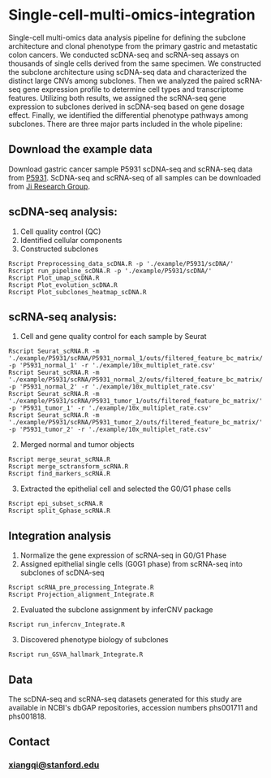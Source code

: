 # Single-cell-multi-omics-integration

Single-cell multi-omics data analysis pipeline for defining the subclone architecture and clonal phenotype from the primary gastric and metastatic colon cancers. We conducted scDNA-seq and scRNA-seq assays on thousands of single cells derived from the same specimen. We constructed the subclone architecture using scDNA-seq data and characterized the distinct large CNVs among subclones. Then we analyzed the paired scRNA-seq gene expression profile to determine cell types and transcriptome features. Utilizing both results, we assigned the scRNA-seq gene expression to subclones derived in scDNA-seq based on gene dosage effect. Finally, we identified the differential phenotype pathways among subclones. There are three major parts included in the whole pipeline:

## Download the example data 
Download gastric cancer sample P5931 scDNA-seq and scRNA-seq data from [P5931](https://github.com/XQBai/Single-cell-multi-omic-integration/releases/tag/P5931). 
ScDNA-seq and scRNA-seq of all samples can be downloaded from [Ji Research Group](https://dna-discovery.stanford.edu/research/datasets/).
## scDNA-seq analysis:
 1. Cell quality control (QC)
 2. Identified cellular components 
 3. Constructed subclones 
 
 ```
 Rscript Preprocessing_data_scDNA.R -p './example/P5931/scDNA/'
 Rscript run_pipeline_scDNA.R -p './example/P5931/scDNA/'
 Rscript Plot_umap_scDNA.R
 Rscript Plot_evolution_scDNA.R
 Rscript Plot_subclones_heatmap_scDNA.R
 ```
## scRNA-seq analysis: 
 1. Cell and gene quality control for each sample by Seurat
 ```
 Rscript Seurat_scRNA.R -m './example/P5931/scRNA/P5931_normal_1/outs/filtered_feature_bc_matrix/' -p 'P5931_normal_1' -r './example/10x_multiplet_rate.csv'
 Rscript Seurat_scRNA.R -m './example/P5931/scRNA/P5931_normal_2/outs/filtered_feature_bc_matrix/' -p 'P5931_normal_2' -r './example/10x_multiplet_rate.csv'
 Rscript Seurat_scRNA.R -m './example/P5931/scRNA/P5931_tumor_1/outs/filtered_feature_bc_matrix/' -p 'P5931_tumor_1' -r './example/10x_multiplet_rate.csv'
 Rscript Seurat_scRNA.R -m './example/P5931/scRNA/P5931_tumor_2/outs/filtered_feature_bc_matrix/' -p 'P5931_tumor_2' -r './example/10x_multiplet_rate.csv'
 ```
 
 2. Merged normal and tumor objects
 ```
 Rscript merge_seurat_scRNA.R
 Rscript merge_sctransform_scRNA.R
 Rscript find_markers_scRNA.R
 ```
 
 3. Extracted the epithelial cell and selected the G0/G1 phase cells
 ```
 Rscript epi_subset_scRNA.R
 Rscript split_Gphase_scRNA.R
 ```
 
## Integration analysis 
 1. Normalize the gene expression of scRNA-seq in G0/G1 Phase
 2. Assigned epithelial single cells (G0G1 phase) from scRNA-seq into subclones of scDNA-seq
 ```
 Rscript scRNA_pre_processing_Integrate.R 
 Rscript Projection_alignment_Integrate.R
 ```
 2. Evaluated the subclone assignment by inferCNV package 
 ```
 Rscript run_infercnv_Integrate.R
 ```
 3. Discovered phenotype biology of subclones  
 ```
 Rscript run_GSVA_hallmark_Integrate.R
 ```
## Data
The scDNA-seq and scRNA-seq datasets generated for this study are available in NCBI's dbGAP repositories, accession numbers phs001711 and phs001818. 
<!--
## Reference
[Single cell multi-omic mapping of subclonal architecture and pathway phenotype in primary gastric and metastatic colon cancers, bioRxiv](https://www.biorxiv.org/content/10.1101/2022.07.03.498616v1)
-->

## Contact 
### xiangqi@stanford.edu 
